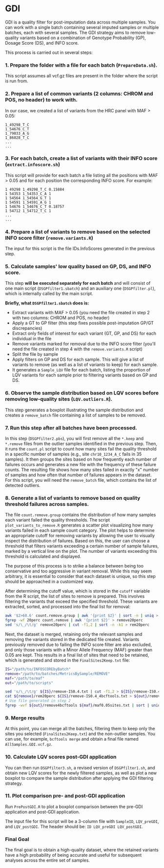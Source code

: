 # GDI

GDI is a quality filter for post-imputation data across multiple samples. You can work with a single batch containing several imputed samples or multiple batches, each with several samples. The GDI strategy aims to remove low-quality variants based on a combination of Genotype Probability (GP), Dosage Score (DS), and INFO score.

This process is carried out in several steps:

### 1. Prepare the folder with a file for each batch (`PrepareData.sh`). 
This script assumes all vcf.gz files are present in the folder where the script is run from.
### 2. Prepare a list of common variants (2 columns: CHROM and POS, no header) to work with.
In our case, we created a list of variants from the HRC panel with MAF > 0.05:

```
1_49298_T_C
1_54676_C_T
1_79033_A_G
1_86028_T_C
...
...
```
### 3. For each batch, create a list of variants with their INFO score (`extract.infoscore.sh`)
This script will provide for each batch a file listing all the positions with MAF > 0.05 and for each position the corresponding INFO score. For example:

```
1 49298 1_49298_T_C 0.15884
1 54353 1_54353_C_A 1
1 54564 1_54564_G_T 1
1 54591 1_54591_A_G 1
1 54676 1_54676_C_T 0.18757
1 54712 1_54712_T_C 1
...
...
```
### 4. Prepare a list of variants to remove based on the selected INFO score filter (`remove.variants.R`)
The input for this script is the file IDs.InfoScores generated in the previous step.
### 5. Calculate samples' low quality based on GP, DS, and INFO score.

This step **will be executed separately for each batch** and will consist of one main script (`DSGPfilter1.sbatch`) and an auxiliary one (`DSGPfilter.pl`), which is internally called by the main script.

**Briefly, what `DSGPfilter1.sbatch` does is:**

- Extract variants with MAF > 0.05 (you need the file created in step 2 with two columns: CHROM and POS, no header)
- Apply a GT to GP filter (this step fixes possible post-imputation GP/GT discrepancies)
- Extract only fields of interest for each variant (GT, GP, and DS) for each individual in the file
- Remove variants marked for removal due to the INFO score filter (you'll need the file created in step 4 with the `remove.variants.R` script)
- Split the file by sample
- Apply filters on GP and DS for each sample. This will give a list of variants to remove (as well as a list of variants to keep) for each sample.
- It generates a `Sample_LQV` file for each batch, listing the proportion of LQV variants for each sample prior to filtering variants based on GP and DS.

### 6. Observe the sample distribution based on LQV scores before removing low-quality sites (`LQV.outliers.R`).

This step generates a boxplot illustrating the sample distribution and creates a `remove_batch` file containing a list of samples to be removed.

### 7. Run this step after all batches have been processed. 
In this step (`DSGPfilter2.pbs`), you will first remove all the `*.keep` and `*.remove` files from the outlier samples identified in the previous step. Then, it runs the `count.pl` script to count how many sites fail the quality threshold in a specific number of samples (e.g., site `chr10_1234_A_C` fails in 35 samples). It then groups the sites based on how frequently each number of failures occurs and generates a new file with the frequency of these failure counts. The resulting file shows how many sites failed in exactly "x" number of samples and how often that number of failures appears in the dataset. For this script, you will need the `remove_batch` file, which contains the list of detected outliers.

### 8. Generate a list of variants to remove based on quality threshold failures across samples.

The file `count.remove.group` contains the distribution of how many samples each variant failed the quality thresholds. The script `plot_variants_to_remove.R` generates a scatter plot visualizing how many variants failed in each sample count category. The plot helps to determine an appropriate cutoff for removing variants by allowing the user to visually inspect the distribution of failures. Based on this, the user can choose a threshold that filters variants exceeding a certain number of sample failures, marked by a vertical line on the plot. The number of variants exceeding this threshold is calculated and displayed.

The purpose of this process is to strike a balance between being too conservative and too aggressive in variant removal. While this may seem arbitrary, it is essential to consider that each dataset is unique, so this step should be approached in a customized way.

After determining the cutoff value, which is stored in the `cutoff` variable from the R script, the list of sites to remove is prepared. This involves filtering the variants that exceed the specified threshold. These variants are extracted, sorted, and processed into the final list for removal:

```bash
awk '$2>60.6' count.remove.group | awk '{print $2}' | sort -n | uniq > 20perc
fgrep -wf 20perc count.remove | awk '{print $2}' > remove20perc
sed 's/\_/\t/g' remove20perc | cut -f1,2 | sort -n -k1 > rem20perc
```

Next, the dataset is merged, retaining only the relevant samples and removing the variants stored in the dedicated file created. Variants previously removed due to failing the INFO score filter are also excluded, and only those variants with a Minor Allele Frequency (MAF) greater than 0.05 are kept. This results in a final list of sites that need to be retained, which is generated and stored in the `FinalSites2Keep.txt` file:

```bash
IS="/path/to/INFOSCOREbyBatch"
remove="/path/to/batches/MetricsBySample/REMOVE"
maf="/path/to/maf"
out="/path/to/scripts"

sed 's/\_/\t/g' ${IS}/remove-IS0.4.txt | cut -f1,2 > ${IS}/remove-IS0.4_4bcftools.txt &&
cat ${remove}/rem20perc ${IS}/remove-IS0.4_4bcftools.txt > ${out}/remove4bcftools
# Use file generated in step 2
fgrep -wvf ${out}/remove4bcftools ${maf}/maf0.05sites.txt | sort | uniq > ${out}/FinalSites2Keep.txt
```

### 9. Merge results
At this point, you can merge all the batches, filtering them to keep only the sites you selected (`FinalSites2Keep.txt`) and the non-outlier samples. You can use, for example, `bcftools merge` and obtain a final file named `AllSamples.GDI.vcf.gz`.

### 10. Calculate LQV scores post-GDI application
You can then run `DSGPfilter3.sh`, a revised version of `DSGPfilter1.sh`, and obtain new LQV scores for the newly filtered samples, as well as plot a new boxplot to compare the sample distribution after applying the GDI filtering strategy.

### 11. Plot comparison pre- and post-GDI application
Run `PrePostGDI.R` to plot a boxplot comparison between the pre-GDI application and post-GDI application.

The input file for this script will be a 3-column file with `SampleID`, `LQV_preGDI`, and `LQV_postGDI`. The header should be:
`ID LQV_preGDI LQV_postGDI`.

### Final Goal

The final goal is to obtain a high-quality dataset, where the retained variants have a high probability of being accurate and useful for subsequent analyses across the entire set of samples.

